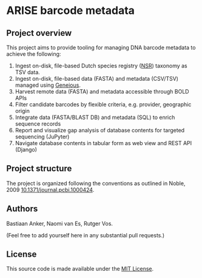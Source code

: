 # ARISE barcode metadata

## Project overview

This project aims to provide tooling for managing DNA barcode metadata to achieve
the following:

1. Ingest on-disk, file-based Dutch species registry 
   ([NSR](https://www.nederlandsesoorten.nl/content/toegang-tot-de-data)) taxonomy as TSV data.
2. Ingest on-disk, file-based data (FASTA) and metadata (CSV/TSV) managed using [Geneious](https://www.geneious.com/).
3. Harvest remote data (FASTA) and metadata accessible through BOLD APIs
4. Filter candidate barcodes by flexible criteria, e.g. provider, geographic origin
5. Integrate data (FASTA/BLAST DB) and metadata (SQL) to enrich sequence records
6. Report and visualize gap analysis of database contents for targeted sequencing (JuPyter)
7. Navigate database contents in tabular form as web view and REST API (Django)

## Project structure

The project is organized following the conventions as outlined in Noble, 2009
[10.1371/journal.pcbi.1000424](https://doi.org/10.1371/journal.pcbi.1000424).

## Authors

Bastiaan Anker, Naomi van Es, Rutger Vos. 

(Feel free to add yourself here in any substantial pull requests.)

## License

This source code is made available under the [MIT License](LICENSE).
